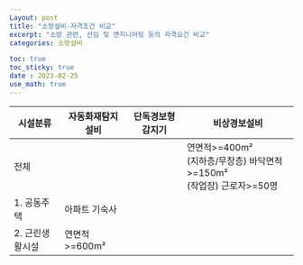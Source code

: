 ```yaml
---
Layout: post
title: "소방설비-자격조건 비교"
excerpt: "소방 관련, 선임 및 엔지니어링 등의 자격요건 비교"
categories: 소방설비

toc: true
toc_sticky: true
date : 2023-02-25
use_math: true
---
```


<style>
  table.ex1 
	.ex1 tbody tr.odd {background:#f9f9f9}
	.ex1 tbody tr.odd th {background:#f2f2f2}
	.ex1 tbody tr:hover {background:#F3F5BB}
	.ex1 tbody tr:hover th {background:#F2F684; color:#1BA6B2}
</style>

<table class="ex1">
	<thead>
		<tr>
			<th> 시설분류 </th> <th> 자동화재탐지설비 </th> <th> 단독경보형 감지기 </th> <th> 비상경보설비 </th> 
		</tr>
	</thead>
	<tbody>
		<tr>
			<td>전체</td> <td></td> <td></td> <td>연면적&gt;=400m² <br> (지하층/무창층) 바닥면적&gt;=150m² <br> (작업장) 근로자&gt;=50명 </td>
		</tr>		
		<tr class="odd">
			<td> 1. 공동주택</td> <td>아파트 기숙사</td> <td></td> <td></td>
		</tr>		
		<tr>
			<td> 2. 근린생활시설</td> <td>연면적&gt;=600m²</td> <td></td> <td></td>
		</tr>		
	</tbody>
</table>
